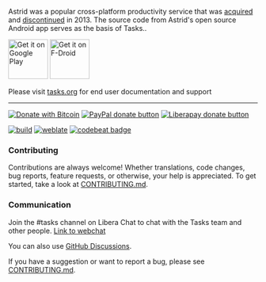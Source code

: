 Astrid was a popular cross-platform productivity service that was [acquired](https://web.archive.org/web/20130811052500/http://blog.astrid.com/blog/2013/05/01/yahoo-acquires-astrid/) and [discontinued](https://techcrunch.com/2013/07/06/astrid-goes-dark-august-5-goodnight-sweet-squid/) in 2013. The source code from Astrid's open source Android app serves as the basis of Tasks..

[<img src="https://play.google.com/intl/en_us/badges/images/generic/en_badge_web_generic.png"
    alt="Get it on Google Play"
    height="80">](https://play.google.com/store/apps/details?id=org.tasks)
[<img src="https://fdroid.gitlab.io/artwork/badge/get-it-on.png"
    alt="Get it on F-Droid"
    height="80">](https://f-droid.org/packages/org.tasks)

Please visit [tasks.org](https://tasks.org) for end user documentation and support

---

[![Donate with Bitcoin](https://img.shields.io/badge/bitcoin-donate-yellow.svg?logo=bitcoin)](https://tasks.org/docs/donate)
[![PayPal donate button](https://img.shields.io/badge/paypal-donate-yellow.svg?logo=paypal)](https://www.paypal.com/cgi-bin/webscr?cmd=_donations&business=alex@tasks.org)
[![Liberapay donate button](https://img.shields.io/liberapay/receives/tasks.svg?logo=liberapay)](https://liberapay.com/tasks/donate)

[![build](https://github.com/tasks/tasks/actions/workflows/bundle.yml/badge.svg)](https://github.com/tasks/tasks/actions/workflows/bundle.yml) [![weblate](https://hosted.weblate.org/widgets/tasks/-/android/svg-badge.svg)](https://hosted.weblate.org/engage/tasks/?utm_source=widget) [![codebeat badge](https://codebeat.co/badges/07924fca-2f18-4eff-99a3-120ec5ac2d5f)](https://codebeat.co/projects/github-com-tasks-tasks-main)

### Contributing

Contributions are always welcome! Whether translations, code changes, bug reports, feature requests, or otherwise, your help is appreciated. To get started, take a look at [CONTRIBUTING.md](CONTRIBUTING.md).

### Communication

Join the #tasks channel on Libera Chat to chat with the Tasks team and other people. [Link to webchat](https://web.libera.chat/#tasks)

You can also use [GitHub Discussions](https://github.com/tasks/tasks/discussions).

If you have a suggestion or want to report a bug, please see [CONTRIBUTING.md](CONTRIBUTING.md).
